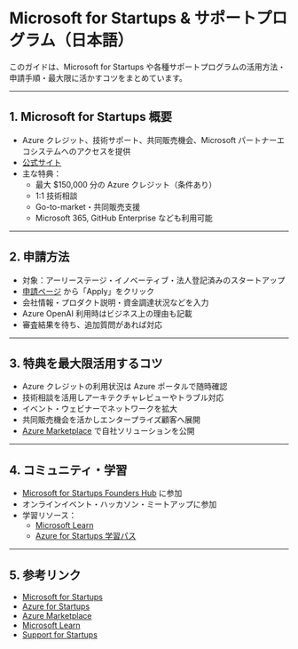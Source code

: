 # Microsoft for Startups & サポートプログラム（日本語）

このガイドは、Microsoft for Startups や各種サポートプログラムの活用方法・申請手順・最大限に活かすコツをまとめています。

---

## 1. Microsoft for Startups 概要

- Azure クレジット、技術サポート、共同販売機会、Microsoft パートナーエコシステムへのアクセスを提供
- [公式サイト](https://www.microsoft.com/startups)
- 主な特典：
  - 最大 $150,000 分の Azure クレジット（条件あり）
  - 1:1 技術相談
  - Go-to-market・共同販売支援
  - Microsoft 365, GitHub Enterprise なども利用可能

---

## 2. 申請方法

- 対象：アーリーステージ・イノベーティブ・法人登記済みのスタートアップ
- [申請ページ](https://www.microsoft.com/startups) から「Apply」をクリック
- 会社情報・プロダクト説明・資金調達状況などを入力
- Azure OpenAI 利用時はビジネス上の理由も記載
- 審査結果を待ち、追加質問があれば対応

---

## 3. 特典を最大限活用するコツ

- Azure クレジットの利用状況は Azure ポータルで随時確認
- 技術相談を活用しアーキテクチャレビューやトラブル対応
- イベント・ウェビナーでネットワークを拡大
- 共同販売機会を活かしエンタープライズ顧客へ展開
- [Azure Marketplace](https://azuremarketplace.microsoft.com/) で自社ソリューションを公開

---

## 4. コミュニティ・学習

- [Microsoft for Startups Founders Hub](https://startups.microsoft.com/) に参加
- オンラインイベント・ハッカソン・ミートアップに参加
- 学習リソース：
  - [Microsoft Learn](https://learn.microsoft.com/)
  - [Azure for Startups 学習パス](https://learn.microsoft.com/training/paths/azure-for-startups/)

---

## 5. 参考リンク

- [Microsoft for Startups](https://www.microsoft.com/startups)
- [Azure for Startups](https://azure.microsoft.com/solutions/startups/)
- [Azure Marketplace](https://azuremarketplace.microsoft.com/)
- [Microsoft Learn](https://learn.microsoft.com/)
- [Support for Startups](https://startups.microsoft.com/support/)
